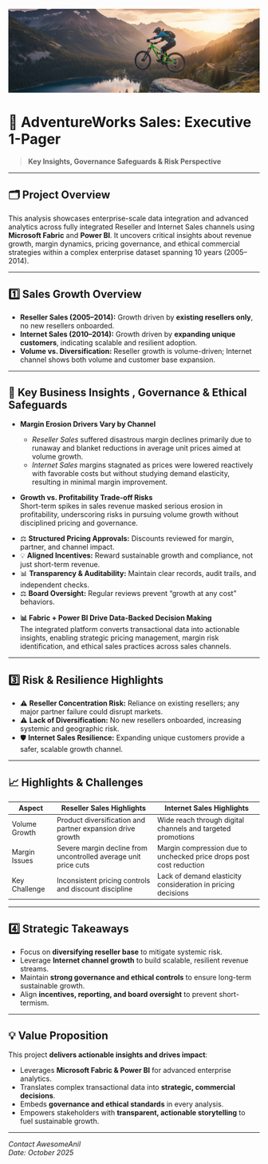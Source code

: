 ![Banner](banner.png)

# 🚀 AdventureWorks Sales: Executive 1-Pager
> **Key Insights, Governance Safeguards & Risk Perspective**

---

## 🗂️ Project Overview  
This analysis showcases enterprise-scale data integration and advanced analytics across fully integrated Reseller and Internet Sales channels using **Microsoft Fabric** and **Power BI**. It uncovers critical insights about revenue growth, margin dynamics, pricing governance, and ethical commercial strategies within a complex enterprise dataset spanning 10 years (2005–2014).  

---

## 1️⃣ Sales Growth Overview

* **Reseller Sales (2005–2014):** Growth driven by **existing resellers only**, no new resellers onboarded.  
* **Internet Sales (2010–2014):** Growth driven by **expanding unique customers**, indicating scalable and resilient adoption.  
* **Volume vs. Diversification:** Reseller growth is volume-driven; Internet channel shows both volume and customer base expansion.

---

## 🔑 Key Business Insights , Governance & Ethical Safeguards

- **Margin Erosion Drivers Vary by Channel**  
   - *Reseller Sales* suffered disastrous margin declines primarily due to runaway and blanket reductions in average unit prices aimed at volume growth.  
   - *Internet Sales* margins stagnated as prices were lowered reactively with favorable costs but without studying demand elasticity, resulting in minimal margin improvement.  

- **Growth vs. Profitability Trade-off Risks**  
   Short-term spikes in sales revenue masked serious erosion in profitability, underscoring risks in pursuing volume growth without disciplined pricing and governance.

* ⚖️ **Structured Pricing Approvals:** Discounts reviewed for margin, partner, and channel impact.  
* 💡 **Aligned Incentives:** Reward sustainable growth and compliance, not just short-term revenue.  
* 📊 **Transparency & Auditability:** Maintain clear records, audit trails, and independent checks.  
* ⚖️ **Board Oversight:** Regular reviews prevent “growth at any cost” behaviors.

- **📊 Fabric + Power BI Drive Data-Backed Decision Making**  
   The integrated platform converts transactional data into actionable insights, enabling strategic pricing management, margin risk identification, and ethical sales practices across sales channels.  

---

## 3️⃣ Risk & Resilience Highlights

* ⚠️ **Reseller Concentration Risk:** Reliance on existing resellers; any major partner failure could disrupt markets.  
* ⚠️ **Lack of Diversification:** No new resellers onboarded, increasing systemic and geographic risk.  
* 🛡️ **Internet Sales Resilience:** Expanding unique customers provide a safer, scalable growth channel.  

---

## 📈 Highlights & Challenges  

| Aspect            | Reseller Sales Highlights                               | Internet Sales Highlights                            |
|-------------------|---------------------------------------------------------|----------------------------------------------------|
| Volume Growth     | Product diversification and partner expansion drive growth | Wide reach through digital channels and targeted promotions |
| Margin Issues     | Severe margin decline from uncontrolled average unit price cuts | Margin compression due to unchecked price drops post cost reduction |
| Key Challenge    | Inconsistent pricing controls and discount discipline     | Lack of demand elasticity consideration in pricing decisions |

---

## 4️⃣ Strategic Takeaways

* Focus on **diversifying reseller base** to mitigate systemic risk.  
* Leverage **Internet channel growth** to build scalable, resilient revenue streams.  
* Maintain **strong governance and ethical controls** to ensure long-term sustainable growth.  
* Align **incentives, reporting, and board oversight** to prevent short-termism.  

---

## 💡 Value Proposition  

This project **delivers actionable insights and drives impact**:  
- Leverages **Microsoft Fabric & Power BI** for advanced enterprise analytics.  
- Translates complex transactional data into **strategic, commercial decisions**.  
- Embeds **governance and ethical standards** in every analysis.  
- Empowers stakeholders with **transparent, actionable storytelling** to fuel sustainable growth. 

---

*Contact AwesomeAnil*  
*Date: October 2025*  
